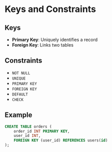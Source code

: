 # Keys and Constraints

## Keys
- **Primary Key**: Uniquely identifies a record
- **Foreign Key**: Links two tables

## Constraints
- `NOT NULL`
- `UNIQUE`
- `PRIMARY KEY`
- `FOREIGN KEY`
- `DEFAULT`
- `CHECK`

## Example
```sql
CREATE TABLE orders (
    order_id INT PRIMARY KEY,
    user_id INT,
    FOREIGN KEY (user_id) REFERENCES users(id)
);

